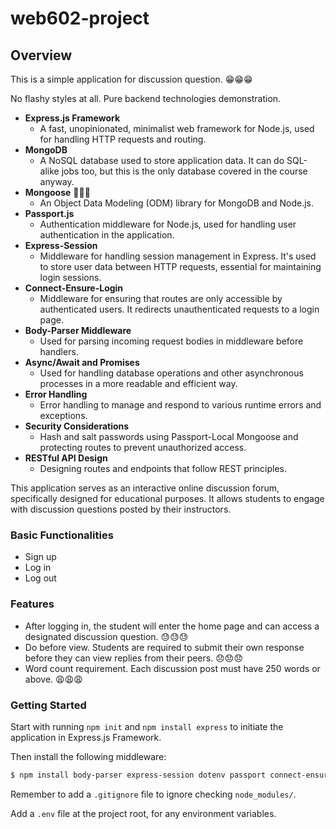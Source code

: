 # web602-project

## Overview

This is a simple application for discussion question. :grin::grin::grin: 

No flashy styles at all. Pure backend technologies demonstration.

- **Express.js Framework**
    - A fast, unopinionated, minimalist web framework for Node.js, used for handling HTTP requests and routing.
- **MongoDB**
    - A NoSQL database used to store application data. It can do SQL-alike jobs too, but this is the only database covered in the course anyway.
- **Mongoose** 🪿🪿🪿
    - An Object Data Modeling (ODM) library for MongoDB and Node.js.
- **Passport.js**
    - Authentication middleware for Node.js, used for handling user authentication in the application.
- **Express-Session**
    - Middleware for handling session management in Express. It's used to store user data between HTTP requests, essential for maintaining login sessions.
- **Connect-Ensure-Login**
    - Middleware for ensuring that routes are only accessible by authenticated users. It redirects unauthenticated requests to a login page.
- **Body-Parser Middleware**
    - Used for parsing incoming request bodies in middleware before handlers.
- **Async/Await and Promises**
    - Used for handling database operations and other asynchronous processes in a more readable and efficient way.
- **Error Handling**
    - Error handling to manage and respond to various runtime errors and exceptions.
- **Security Considerations**
    - Hash and salt passwords using Passport-Local Mongoose and protecting routes to prevent unauthorized access.
- **RESTful API Design**
    - Designing routes and endpoints that follow REST principles.


This application serves as an interactive online discussion forum, specifically designed for educational purposes. It allows students to engage with discussion questions posted by their instructors. 

### Basic Functionalities
- Sign up
- Log in
- Log out

### Features
- After logging in, the student will enter the home page and can access a designated discussion question. :sweat::sweat::sweat:
- Do before view. Students are required to submit their own response before they can view replies from their peers. :disappointed::disappointed::disappointed:
- Word count requirement. Each discussion post must have 250 words or above. :weary::weary::weary:

### Getting Started

Start with running `npm init` and `npm install express` to initiate the application in Express.js Framework.

Then install the following middleware:

```bash
$ npm install body-parser express-session dotenv passport connect-ensure-login mongoose passport-local-mongoose
```

Remember to add a `.gitignore` file to ignore checking `node_modules/`.

Add a `.env` file at the project root, for any environment variables.
